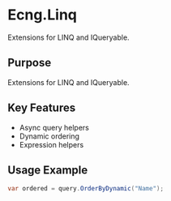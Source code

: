 # Ecng.Linq

Extensions for LINQ and IQueryable.

## Purpose

Extensions for LINQ and IQueryable.

## Key Features

- Async query helpers
- Dynamic ordering
- Expression helpers

## Usage Example

```csharp
var ordered = query.OrderByDynamic("Name");
```
